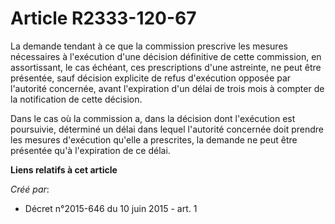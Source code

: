 # Article R2333-120-67

La demande tendant à ce que la commission prescrive les mesures nécessaires à l'exécution d'une décision définitive de cette
commission, en assortissant, le cas échéant, ces prescriptions d'une astreinte, ne peut être présentée, sauf décision
explicite de refus d'exécution opposée par l'autorité concernée, avant l'expiration d'un délai de trois mois à compter de la
notification de cette décision.

Dans le cas où la commission a, dans la décision dont l'exécution est poursuivie, déterminé un délai dans lequel l'autorité
concernée doit prendre les mesures d'exécution qu'elle a prescrites, la demande ne peut être présentée qu'à l'expiration de
ce délai.

**Liens relatifs à cet article**

_Créé par_:

  - Décret n°2015-646 du 10 juin 2015 - art. 1
